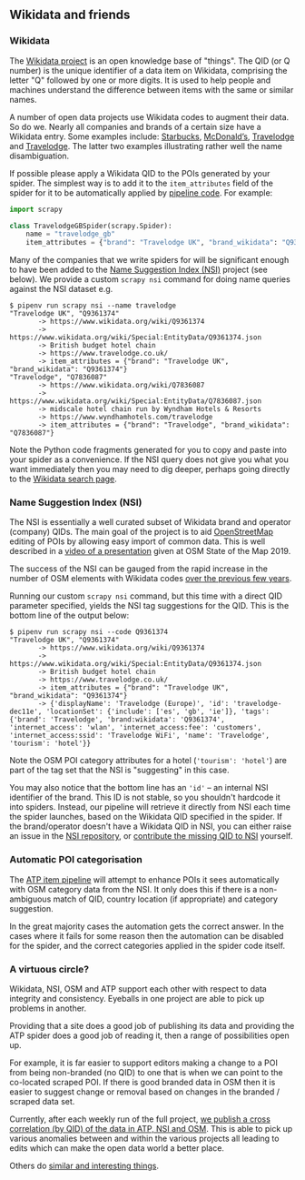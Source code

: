 ## Wikidata and friends

### Wikidata

The [Wikidata project](https://www.wikidata.org/) is an open
knowledge base of "things". The  QID (or Q number) is the unique
identifier of a data item on Wikidata, comprising the letter "Q"
followed by one or more digits. It is used to help people and
machines understand the difference between items with the same
or similar names.

A number of open data projects use Wikidata codes to augment
their data. So do we. Nearly all companies and brands of a certain
size have a Wikidata entry. Some examples include:
[Starbucks](https://www.wikidata.org/wiki/Q37158),
[McDonald’s](https://www.wikidata.org/wiki/Q38076),
[Travelodge](https://www.wikidata.org/wiki/Q7836087) and
[Travelodge](https://www.wikidata.org/wiki/Q9361374).
The latter two examples illustrating rather well
the name disambiguation.

If possible please apply a Wikidata QID to the POIs generated
by your spider. The simplest way is to add it to the
`item_attributes` field of the spider for it to be automatically
applied by [pipeline code](../locations/pipelines/apply_spider_level_attributes.py). For example:

```python
import scrapy

class TravelodgeGBSpider(scrapy.Spider):
    name = "travelodge_gb"
    item_attributes = {"brand": "Travelodge UK", "brand_wikidata": "Q9361374"}
```

Many of the companies that we write spiders for will be significant
enough to have been added to the
[Name Suggestion Index (NSI)](https://nsi.guide/?t=brands)
project (see below). We provide a custom `scrapy nsi` command for
doing name queries against the NSI dataset e.g.

```
$ pipenv run scrapy nsi --name travelodge
"Travelodge UK", "Q9361374"
       -> https://www.wikidata.org/wiki/Q9361374
       -> https://www.wikidata.org/wiki/Special:EntityData/Q9361374.json
       -> British budget hotel chain
       -> https://www.travelodge.co.uk/
       -> item_attributes = {"brand": "Travelodge UK", "brand_wikidata": "Q9361374"}
"Travelodge", "Q7836087"
       -> https://www.wikidata.org/wiki/Q7836087
       -> https://www.wikidata.org/wiki/Special:EntityData/Q7836087.json
       -> midscale hotel chain run by Wyndham Hotels & Resorts
       -> https://www.wyndhamhotels.com/travelodge
       -> item_attributes = {"brand": "Travelodge", "brand_wikidata": "Q7836087"}
```

Note the Python code fragments generated for you to copy and
paste into your spider as a convenience. If the NSI query does
not give you what  you want immediately then you may need to
dig deeper, perhaps  going directly to the
[Wikidata search page](https://www.wikidata.org/).

### Name Suggestion Index (NSI)

The NSI is essentially a well curated subset of
Wikidata brand and operator (company) QIDs. The main goal of the
project is to aid [OpenStreetMap](https://www.openstreetmap.org/)
editing of POIs by allowing easy import of common data. This
is well described in a
[video of a presentation](https://2019.stateofthemap.us/program/sat/mapping-brands-with-the-name-suggestion-index.html)
given at OSM State of the Map 2019.

The success of the NSI can be gauged from the rapid increase in the number
of OSM elements with Wikidata codes
[over the previous few years](https://taginfo.openstreetmap.org/keys/brand%3Awikidata#chronology).

Running our custom `scrapy nsi` command, but this time with a direct QID parameter
specified, yields the NSI tag suggestions for the QID. This is the bottom line
of the output below:

```
$ pipenv run scrapy nsi --code Q9361374
"Travelodge UK", "Q9361374"
       -> https://www.wikidata.org/wiki/Q9361374
       -> https://www.wikidata.org/wiki/Special:EntityData/Q9361374.json
       -> British budget hotel chain
       -> https://www.travelodge.co.uk/
       -> item_attributes = {"brand": "Travelodge UK", "brand_wikidata": "Q9361374"}
       -> {'displayName': 'Travelodge (Europe)', 'id': 'travelodge-dec11e', 'locationSet': {'include': ['es', 'gb', 'ie']}, 'tags': {'brand': 'Travelodge', 'brand:wikidata': 'Q9361374', 'internet_access': 'wlan', 'internet_access:fee': 'customers', 'internet_access:ssid': 'Travelodge WiFi', 'name': 'Travelodge', 'tourism': 'hotel'}}
```

Note the OSM POI category attributes for a hotel (`'tourism': 'hotel'`) are part
of the tag set that the NSI is "suggesting" in this case.

You may also notice that the bottom line has an `'id'` &ndash; an internal NSI 
identifier of the brand. This ID is not stable, so you shouldn't hardcode it into spiders. Instead, our pipeline will retrieve it directly from NSI each time the spider launches, 
based on the Wikidata QID specified in the spider. If the brand/operator doesn't have a
Wikidata QID in NSI, you can either raise an issue in the
[NSI repository](https://github.com/osmlab/name-suggestion-index/), or
[contribute the missing QID to NSI](https://github.com/osmlab/name-suggestion-index/wiki/Adding-Wikidata-Tags)
yourself.

### Automatic POI categorisation

The [ATP item pipeline](../locations/pipelines/apply_nsi_categories.py)
will attempt to enhance POIs it sees automatically with OSM category
data from the NSI. It only does this if there is a non-ambiguous match
of QID, country location (if appropriate) and category suggestion.

In the great majority cases the automation gets the correct answer.
In the cases where it fails for some reason then the automation can be disabled
for the spider, and the correct categories applied in the spider
code itself.

### A virtuous circle?

Wikidata, NSI, OSM and ATP support each other with respect to data integrity
and consistency. Eyeballs in one project are able to pick up problems in
another.

Providing that a site does a good job of publishing its data and
providing the ATP spider does a good job of reading it, then a range
of possibilities open up.

For example, it is far easier to support editors making a change to
a POI from being non-branded (no QID) to one that is when we can point
to the co-located scraped POI. If there is good branded data in OSM
then it is easier to suggest change or removal based on changes in
the branded / scraped data set.

Currently, after each weekly run of the full project, [we publish a cross
correlation (by QID) of the data in ATP, NSI and OSM](https://www.alltheplaces.xyz/wikidata.html).
This is able to pick up various anomalies between and within the various
projects all leading to edits which can make the open data world a better place.

Others do [similar and interesting things](https://osm.mathmos.net/chains/).

